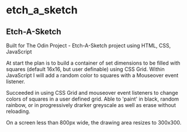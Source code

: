 # etch_a_sketch
Etch-A-Sketch
-------------
Built for The Odin Project - Etch-A-Sketch project using HTML, CSS, JavaScript

At start the plan is to build a container of set dimensions to be filled with
squares (default 16x16, but user definable) using CSS Grid.  Within JavaScript
I will add a random color to squares with a Mouseover event listener.

Succeeded in using CSS Grid and mouseover event listeners to change colors of
squares in a user defined grid.  Able to 'paint' in black, random rainbow, or
in progressively drarker greyscale as well as erase without reloading.

On a screen less than 800px wide, the drawing area resizes to 300x300.

